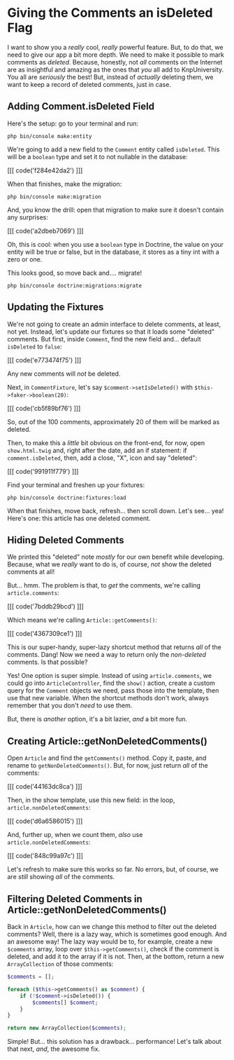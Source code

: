 # Giving the Comments an isDeleted Flag

I want to show you a *really* cool, *really* powerful feature. But, to do that,
we need to give our app a bit more depth. We need to make it possible to mark
comments as *deleted*. Because, honestly, not *all* comments on the Internet are
as insightful and amazing as the ones that *you* all add to KnpUniversity. You all
are *seriously* the best! But, instead of *actually* deleting them, we want to keep
a record of deleted comments, just in case.

## Adding Comment.isDeleted Field

Here's the setup: go to your terminal and run:

```terminal
php bin/console make:entity
```

We're going to add a new field to the `Comment` entity called `isDeleted`. This
will be a `boolean` type and set it to not nullable in the database:

[[[ code('f284e42da2') ]]]

When that finishes, make the migration:

```terminal-silent
php bin/console make:migration
```

And, you know the drill: open that migration to make sure it doesn't contain
any surprises:

[[[ code('a2dbeb7069') ]]]

Oh, this is cool: when you use a `boolean` type in Doctrine, the value on your
entity will be true or false, but in the database, it stores as a tiny int with
a zero or one.

This looks good, so move back and.... migrate!

```terminal
php bin/console doctrine:migrations:migrate
```

## Updating the Fixtures

We're not going to create an admin interface to delete comments, at least, not yet.
Instead, let's update our fixtures so that it loads some "deleted" comments. But
first, inside `Comment`, find the new field and... default `isDeleted` to `false`:

[[[ code('e773474f75') ]]]

Any new comments will *not* be deleted.

Next, in `CommentFixture`, let's say `$comment->setIsDeleted()` with
`$this->faker->boolean(20)`:

[[[ code('cb5f89bf76') ]]]

So, out of the 100 comments, approximately 20 of them will be marked as deleted.

Then, to make this a *little* bit obvious on the front-end, for now, open
`show.html.twig` and, right after the date, add an if statement: if
`comment.isDeleted`, then, add a close, "X", icon and say "deleted":

[[[ code('991911f779') ]]]

Find your terminal and freshen up your fixtures:

```terminal
php bin/console doctrine:fixtures:load
```

When that finishes, move back, refresh... then scroll down. Let's see... yea!
Here's one: this article has one deleted comment.

## Hiding Deleted Comments

We printed this "deleted" note *mostly* for our own benefit while developing. Because,
what we *really* want to do is, of course, *not* show the deleted comments at all!

But... hmm. The problem is that, to *get* the comments, we're calling
`article.comments`:

[[[ code('7bddb29bcd') ]]]

Which means we're calling `Article::getComments()`:

[[[ code('4367309ce1') ]]]

This is our super-handy, super-lazy shortcut method that returns *all* of the comments.
Dang! Now we need a way to return only the *non-deleted* comments. Is that possible?

Yes! One option is super simple. Instead of using `article.comments`, we could go
into `ArticleController`, find the `show()` action, create a custom query for the
`Comment` objects we need, pass those into the template, then use that new variable.
When the shortcut methods don't work, always remember that you don't *need* to use
them.

But, there is *another* option, it's a bit lazier, *and* a bit more fun.

## Creating Article::getNonDeletedComments()

Open `Article` and find the `getComments()` method. Copy it, paste, and rename
to `getNonDeletedComments()`. But, for now, just return *all* of the comments:

[[[ code('44163dc8ca') ]]]

Then, in the show template, use this new field: in the loop, `article.nonDeletedComments`:

[[[ code('d6a6586015') ]]]

And, further up, when we count them, *also* use `article.nonDeletedComments`:

[[[ code('848c99a97c') ]]]

Let's refresh to make sure this works so far. No errors, but, of course, we are
*still* showing *all* of the comments.

## Filtering Deleted Comments in Article::getNonDeletedComments()

Back in `Article`, how can we change this method to filter out the deleted comments?
Well, there is a lazy way, which is sometimes good enough. And an awesome way! The
lazy way would be to, for example, create a new `$comments` array, loop over
`$this->getComments()`, check if the comment is deleted, and add it to the array
if it is not. Then, at the bottom, return a new `ArrayCollection` of those
comments:

```php
$comments = [];

foreach ($this->getComments() as $comment) {
    if (!$comment->isDeleted()) {
        $comments[] $comment;
    }
}

return new ArrayCollection($comments);
```

Simple! But... this solution has a drawback... performance! Let's talk about that
next, *and*, the awesome fix.
